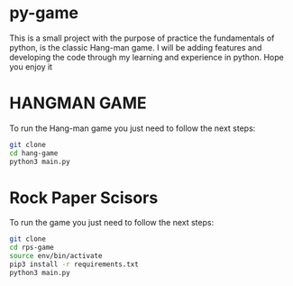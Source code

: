 # py-game
This is a small project with the purpose of practice the fundamentals of python, is the classic Hang-man game.
I will be adding features and developing the code through my learning and experience in python.
Hope you enjoy it

# HANGMAN GAME
To run the Hang-man game you just need to follow the next steps:
```sh
git clone
cd hang-game
python3 main.py
```

# Rock Paper Scisors
To run the game you just need to follow the next steps:
```sh
git clone
cd rps-game
source env/bin/activate
pip3 install -r requirements.txt
python3 main.py
```

